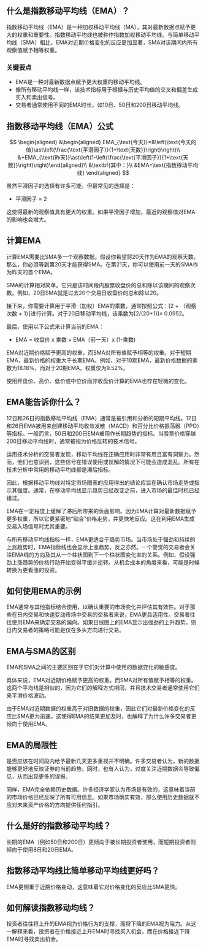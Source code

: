 ## 什么是指数移动平均线（EMA）？

指数移动平均线（EMA）是一种加权移动平均线（MA），其对最新数据点赋予更大的权重和重要性。指数移动平均线也被称作指数加权移动平均线。与简单移动平均线（SMA）相比，EMA对近期价格变化的反应更加显著，SMA对该期间内所有观察值赋予相等权重。

### 关键要点

- EMA是一种对最新数据点赋予更大权重的移动平均线。
- 像所有移动平均线一样，该技术指标用于根据与历史平均值的交叉和偏差生成买入和卖出信号。
- 交易者通常使用不同的EMA时长，如10日、50日和200日移动平均线。

## 指数移动平均线（EMA）公式

$$ \begin{aligned} &\begin{aligned} EMA_{\text{今天}}=&\left(\text{今天的值}\ast\left(\frac{\text{平滑因子}}{1+\text{天数}}\right)\right)\\ &+EMA_{\text{昨天}}\ast\left(1-\left(\frac{\text{平滑因子}}{1+\text{天数}}\right)\right)\end{aligned}\\ &\textbf{其中：}\\ &EMA=\text{指数移动平均线} \end{aligned} $$

虽然平滑因子的选择有许多可能，但最常见的选择是：

- 平滑因子 = 2

这使得最新的观察值具有更大的权重。如果平滑因子增加，最近的观察值对EMA的影响也会增大。

## 计算EMA

计算EMA需要比SMA多一个观察数据。假设你希望将20天作为EMA的观察天数。那么，你必须等到第20天才能获得SMA。在第21天，你可以使用前一天的SMA作为昨天的首个EMA。

SMA的计算相对简单。它只是该时间段内股票收盘价的总和除以该期间的观察次数。例如，20日SMA就是过去20个交易日收盘价的总和除以20。

接下来，你需要计算用于平滑（加权）EMA的乘数，通常按照公式：[2 ÷ （观察次数 + 1）]进行计算。对于20日移动平均线，该乘数为[2/(20+1)]= 0.0952。

最后，使用以下公式来计算当前的EMA：

- EMA = 收盘价 x 乘数 + EMA（前一天）x (1-乘数)

EMA对近期价格赋予更高的权重，而SMA对所有值赋予相等的权重。对于短期EMA，最新价格的权重大于长期EMA。例如，对于10期EMA，最新价格数据的乘数为18.18%，而对于20期EMA，权重仅为9.52%。

使用开盘价、高价、低价或中位价而非收盘价计算的EMA也存在轻微的变化。

## EMA能告诉你什么？

12日和26日的指数移动平均线（EMA）通常是被引用和分析的短期平均线。12日和26日EMA被用来创建移动平均收敛发散（MACD）和百分比价格振荡器（PPO）等指标。一般而言，50日和200日EMA被用作长期趋势的指标。当股票价格穿越200日移动平均线时，通常被视为价格反转的技术信号。

运用技术分析的交易者发现，移动平均线在正确应用时非常有用且富有洞察力。然而，他们也意识到，这些信号在错误使用或误解的情况下可能会造成混乱。所有在技术分析中常用的移动平均线都是滞后指标。

因此，根据移动平均线对特定市场图表的应用得出的结论应旨在确认市场走势或指示其强度。通常，在移动平均线显示趋势已经改变之前，进入市场的最佳时机已经错过。

EMA在一定程度上缓解了滞后所带来的负面影响。因为EMA计算对最新数据赋予更多权重，所以它更紧密地“贴合”价格走势，并更快地反应。这在利用EMA生成交易入场信号时尤其重要。

与所有移动平均线指标一样，EMA更适合于趋势市场。当市场处于强劲和持续的上涨趋势时，EMA指标线也会显示上涨趋势，反之亦然。一个警觉的交易者会关注EMA线的方向及其从一个柱状图到下一个柱状图变化率的关系。例如，假设强劲上涨趋势的价格行动开始变得平缓并逆转。从机会成本的角度来看，可能是时候转换为更看涨的投资。

## 如何使用EMA的示例

EMA通常与其他指标结合使用，以确认重要的市场变化并评估其有效性。对于那些在日内交易和快速变动市场中交易的交易者来说，EMA更具适用性。交易者往往使用EMA来确定交易的偏向。如果日线图上的EMA显示出强劲的上升趋势，则日内交易者的策略可能是仅在多头方向进行交易。

## EMA与SMA的区别

EMA和SMA之间的主要区别在于它们对计算中使用的数据变化的敏感度。

具体来说，EMA对近期价格赋予更高的权重，而SMA对所有值赋予相等的权重。这两个平均线是相似的，因为它们的解释方式相同，并且技术交易者通常使用它们来平滑价格波动。

由于EMA对近期数据的权重高于对旧数据的权重，因此它们对最新价格变化的反应比SMA更为迅速。这使得EMA的结果更加及时，也解释了为什么许多交易者更倾向于使用EMA。

## EMA的局限性

是否应该在时间段内给予最新几天更多重视并不明确。许多交易者认为，新的数据能够更好地反映证券的当前趋势。同时，也有人认为，过度关注近期数据会导致偏见，从而出现更多的误报。

同样，EMA完全依赖历史数据。许多经济学家认为市场是有效的，这意味着当前的市场价格已经反映了所有可用信息。如果市场确实有效，那么使用历史数据就不应对未来资产价格的方向提供任何指引。

## 什么是好的指数移动平均线？

长期的EMA（例如50日和200日）更倾向于被长期投资者使用，而短期投资者则倾向于使用8日和20日EMA。

## 指数移动平均线比简单移动平均线更好吗？

EMA更侧重于近期价格变动，这意味着它对价格变化的反应比SMA更快。

## 如何解读指数移动均线？

投资者往往将上升的EMA视为价格行为的支撑，而将下降的EMA视为阻力。从这一解释来看，投资者在价格接近上升EMA时寻找买入机会，而在价格接近下降EMA时寻找卖出机会。